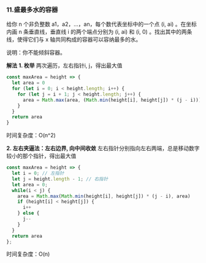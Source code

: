 ### 11.盛最多水的容器
给你 n 个非负整数 a1，a2，...，an，每个数代表坐标中的一个点 (i, ai) 。在坐标内画 n 条垂直线，垂直线 i 的两个端点分别为 (i, ai) 和 (i, 0) 。找出其中的两条线，使得它们与 x 轴共同构成的容器可以容纳最多的水。

说明：你不能倾斜容器。

**解法**
**1. 枚举**
两次遍历，左右指针i, j，得出最大值
```js
const maxArea = height => {
  let area = 0
  for (let i = 0; i < height.length; i++) {
    for (let j = i + 1; j < height.length; j++) {
      area = Math.max(area, (Math.min(height[i], height[j]) * (j - i)))
    }
  }
  return area
}
```
时间复杂度：O(n^2)



**2. 左右夹逼法：左右边界, 向中间收敛**
左右指针分别指向左右两端，总是移动数字较小的那个指针，得出最大值
```js
const maxArea = height => {
  let i = 0; // 左指针
  let j = height.length - 1; // 右指针
  let area = 0;
  while(i < j) {
    area = Math.max(Math.min(height[i], height[j]) * (j - i), area)
    if (height[i] < height[j]) {
      i++
    } else {
      j--
    }
  }
  return area
};
```
时间复杂度：O(n)